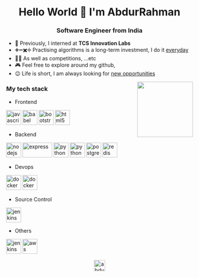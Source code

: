 <h1 align="center">Hello World 👋 I'm AbdurRahman</h1>
<h3 align="center">Software Engineer from India </h3>

<!-- - 👨🏻‍💻 I work at **Lowe's India** -->
- 🤝 Previously, I interned at **TCS Innovation Labs**
- ➕➖✖️➗ Practising algorithms is a long-term investment, I do it [everyday](https://leetcode.com/Abdur_Rahman_Khan/)
- 🏃🏻 As well as competitions,  ...etc
- 🎮 Feel free to explore around my github, 
- 😉 Life is short, I am always looking for [new opportunities](https://www.linkedin.com/in/abdurrahman-khan/)


<p align="left">
<!--   <img align="center" src="https://github-readme-stats.calvinchankf.vercel.app/api?username=calvinchankf&show_icons=true" alt="calvinchankf" /> -->
  <img align='right' src='https://github.com/Rishit-dagli/Rishit-dagli/blob/master/images/octocat-anime.gif' width='150"'>
</p>

### My tech stack

- Frontend
<p align="left">
  <img src="https://www.vectorlogo.zone/logos/javascript/javascript-icon.svg" alt="javascript" width="40" height="40"/> 
<!--   <img src="https://www.vectorlogo.zone/logos/reactjs/reactjs-icon.svg" alt="react" width="40" height="40"/>  -->
<!--   <img src="https://www.vectorlogo.zone/logos/graphql/graphql-icon.svg" alt="javascript" width="40" height="40"/>  -->
<!--   <img src="https://www.vectorlogo.zone/logos/facebook_relay/facebook_relay-icon.svg" alt="javascript" width="40" height="40"/>  -->
  <img src="https://www.vectorlogo.zone/logos/babeljs/babeljs-icon.svg" alt="babel" width="40" height="40"/> 
  <img src="https://www.vectorlogo.zone/logos/getbootstrap/getbootstrap-icon.svg" alt="bootstrap" width="40" height="40"/> 
<!--   <img src="https://www.vectorlogo.zone/logos/netlifyapp_watercss/netlifyapp_watercss-icon.svg" alt="css3" width="40" height="40"/> -->
  <img src="https://www.vectorlogo.zone/logos/w3_html5/w3_html5-icon.svg" alt="html5" width="40" height="40"/> 
<!--   <img src="https://www.vectorlogo.zone/logos/sass-lang/sass-lang-icon.svg" alt="sass" width="40" height="40"/>  -->
<!--   <img src="https://www.vectorlogo.zone/logos/js_webpack/js_webpack-icon.svg" alt="webpack" width="40" height="40"/> -->
<!--   <img src="https://www.vectorlogo.zone/logos/sketchapp/sketchapp-icon.svg" alt="sketch" width="40" height="40"/>  -->
</p>

- Backend
<p align="left">
  <img src="https://www.vectorlogo.zone/logos/nodejs/nodejs-icon.svg" alt="nodejs" width="40" height="40"/> 
  <img src="https://www.vectorlogo.zone/logos/expressjs/expressjs-ar21.svg" alt="express" width="80" height="40"/> 
  <img src="https://www.vectorlogo.zone/logos/python/python-icon.svg" alt="python" width="40" height="40"/> 
  <img src="https://upload.wikimedia.org/wikipedia/commons/a/a7/Hack_%28programming_language%29_logo.svg" alt="python" width="40" height="40"/> 
<!--   <img src="https://www.vectorlogo.zone/logos/golang/golang-vertical.svg" alt="go" width="26" height="40"/>  -->
  <img src="https://www.vectorlogo.zone/logos/postgresql/postgresql-icon.svg" alt="postgresql" width="40" height="40"/> 
  <img src="https://www.vectorlogo.zone/logos/redis/redis-icon.svg" alt="redis" width="40" height="40"/> 
<!--   <img src="https://www.vectorlogo.zone/logos/rabbitmq/rabbitmq-icon.svg" alt="rabbitMQ" width="40" height="40"/>  -->
</p>

- Devops
<p align="left">
  <img src="https://www.vectorlogo.zone/logos/docker/docker-icon.svg" alt="docker" width="40" height="40"/>
  <img src="https://www.vectorlogo.zone/logos/kubernetes/kubernetes-icon.svg" alt="docker" width="40" height="40"/>
</p>

- Source Control
<p align="left">
<!--   <img src="https://www.vectorlogo.zone/logos/mercurial-scm/mercurial-scm-icon.svg" alt="jenkins" width="40" height="40"/> -->
  <img src="https://www.vectorlogo.zone/logos/git-scm/git-scm-icon.svg" alt="jenkins" width="40" height="40"/>
</p>
  
- Others
<p align="left">
  <img src="https://www.vectorlogo.zone/logos/jenkins/jenkins-icon.svg" alt="jenkins" width="40" height="40"/>
  <img src="https://www.vectorlogo.zone/logos/amazon_aws/amazon_aws-icon.svg" alt="aws" width="40" height="40"/>
</p>

<p align="center">
<a href="https://linkedin.com/in/abdurrahman-khan" target="blank"><img align="center" src="https://cdn.jsdelivr.net/npm/simple-icons@3.0.1/icons/linkedin.svg" alt="abdur" height="30" width="30" /></a>
</p>

<!-- <p align="center">
  <img src="https://komarev.com/ghpvc/?username=calvinchankf" alt="calvinchankf" />
  <img src="https://badges.pufler.dev/years/calvinchankf" alt="calvinchankf" />
  <img src="https://badges.pufler.dev/commits/monthly/calvinchankf" alt="calvinchankf" />
</p> -->

<!---
Abdur-Rahman-Khan/Abdur-Rahman-Khan is a ✨ special ✨ repository because its `README.md` (this file) appears on your GitHub profile.
You can click the Preview link to take a look at your changes.
--->
